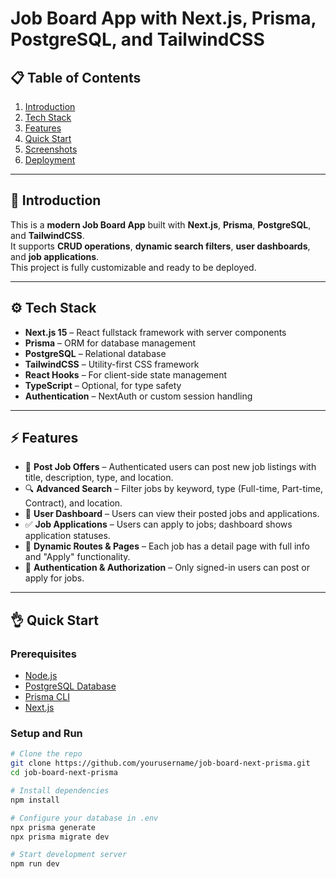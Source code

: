 # Job Board App with Next.js, Prisma, PostgreSQL, and TailwindCSS


## 📋 Table of Contents

1. [Introduction](#-introduction)
2. [Tech Stack](#-tech-stack)
3. [Features](#-features)
4. [Quick Start](#-quick-start)
5. [Screenshots](#-screenshots)
6. [Deployment](#-deployment)

---

## 🚀 Introduction

This is a **modern Job Board App** built with **Next.js**, **Prisma**, **PostgreSQL**, and **TailwindCSS**.  
It supports **CRUD operations**, **dynamic search filters**, **user dashboards**, and **job applications**.  
This project is fully customizable and ready to be deployed.

---

## ⚙️ Tech Stack

* **Next.js 15** – React fullstack framework with server components
* **Prisma** – ORM for database management
* **PostgreSQL** – Relational database
* **TailwindCSS** – Utility-first CSS framework
* **React Hooks** – For client-side state management
* **TypeScript** – Optional, for type safety
* **Authentication** – NextAuth or custom session handling

---

## ⚡️ Features

* 📝 **Post Job Offers** – Authenticated users can post new job listings with title, description, type, and location.
* 🔍 **Advanced Search** – Filter jobs by keyword, type (Full-time, Part-time, Contract), and location.
* 👤 **User Dashboard** – Users can view their posted jobs and applications.
* ✅ **Job Applications** – Users can apply to jobs; dashboard shows application statuses.
* 🔄 **Dynamic Routes & Pages** – Each job has a detail page with full info and "Apply" functionality.
* 🔐 **Authentication & Authorization** – Only signed-in users can post or apply for jobs.

---

## 👌 Quick Start

### Prerequisites

* [Node.js](https://nodejs.org/)
* [PostgreSQL Database](https://www.postgresql.org/)
* [Prisma CLI](https://www.prisma.io/docs/getting-started)
* [Next.js](https://nextjs.org/)

### Setup and Run

```bash
# Clone the repo
git clone https://github.com/yourusername/job-board-next-prisma.git
cd job-board-next-prisma

# Install dependencies
npm install

# Configure your database in .env
npx prisma generate
npx prisma migrate dev

# Start development server
npm run dev
